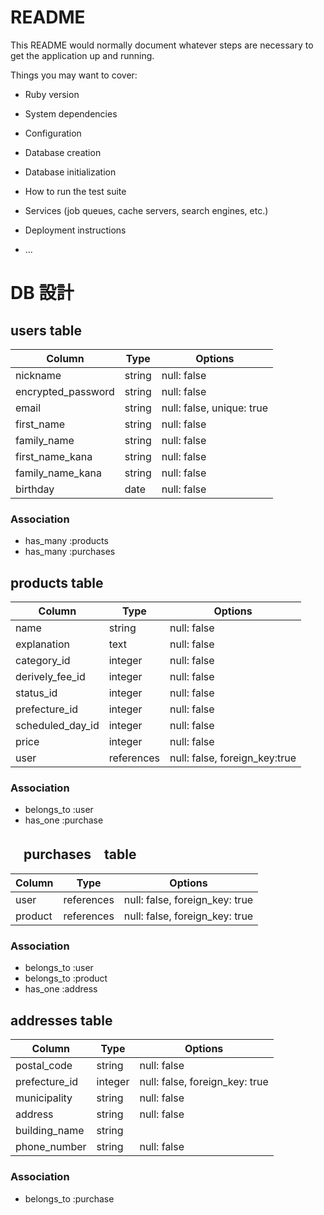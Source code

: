 # README

This README would normally document whatever steps are necessary to get the
application up and running.

Things you may want to cover:

* Ruby version

* System dependencies

* Configuration

* Database creation

* Database initialization

* How to run the test suite

* Services (job queues, cache servers, search engines, etc.)

* Deployment instructions

* ...

# DB 設計

## users table

| Column             | Type                | Options                   |
|--------------------|---------------------|---------------------------|
| nickname           | string              | null: false               |
| encrypted_password | string              | null: false               |
| email              | string              | null: false, unique: true |
| first_name         | string              | null: false               |
| family_name        | string              | null: false               |
| first_name_kana    | string              | null: false               |
| family_name_kana   | string              | null: false               |
| birthday           | date                | null: false               |

### Association

- has_many :products
- has_many :purchases

## products table

| Column             | Type                | Options                       |
|--------------------|---------------------|-------------------------------|
| name               | string              | null: false                   |
| explanation        | text                | null: false                   |
| category_id        | integer             | null: false                   |
| derively_fee_id    | integer             | null: false                   |
| status_id          | integer             | null: false                   |
| prefecture_id      | integer             | null: false                   |
| scheduled_day_id   | integer             | null: false                   |
| price              | integer             | null: false                   |
| user               | references          | null: false, foreign_key:true |


### Association

- belongs_to :user 
- has_one :purchase

##  　purchases　table

| Column      | Type       | Options                        |
|-------------|------------|--------------------------------|
| user        | references | null: false, foreign_key: true |
| product     | references | null: false, foreign_key: true |

### Association

- belongs_to :user
- belongs_to :product
- has_one :address


## addresses table

| Column             | Type                | Options                        |
|--------------------|---------------------|--------------------------------|
| postal_code        | string              | null: false                    |
| prefecture_id      | integer             | null: false, foreign_key: true |
| municipality       | string              | null: false                    |
| address            | string              | null: false                    |
| building_name      | string              |                                |
| phone_number       | string              | null: false                    |

### Association

- belongs_to :purchase
